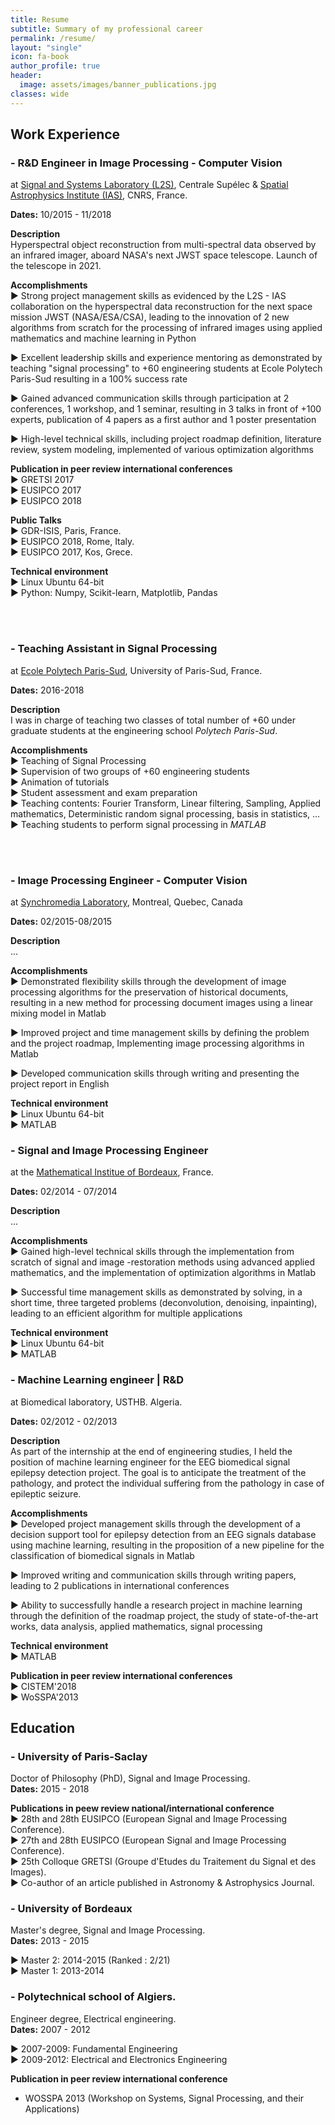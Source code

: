 ```yaml
---
title: Resume
subtitle: Summary of my professional career
permalink: /resume/
layout: "single"
icon: fa-book
author_profile: true
header:
  image: assets/images/banner_publications.jpg
classes: wide
---
```






## Work Experience
<!--
#####################################################################
 -->

### - R&D Engineer in Image Processing - Computer Vision
  at [Signal and Systems Laboratory (L2S)](http://www.l2s.centralesupelec.fr/), Centrale Supélec &  [Spatial Astrophysics Institute (IAS)](http://www.ias.u-psud.fr/), CNRS, France.

**Dates:** 10/2015 - 11/2018

**Description**  
Hyperspectral object reconstruction from multi-spectral data observed by an infrared imager, aboard NASA's next JWST space telescope. Launch of the telescope in 2021.  

**Accomplishments**  
  ► Strong project management skills as evidenced by the L2S - IAS collaboration on the hyperspectral data reconstruction for the next space mission JWST (NASA/ESA/CSA), leading to the innovation of 2 new algorithms from scratch for the processing of infrared images using applied mathematics and machine learning in Python  

  ► Excellent leadership skills and experience mentoring as demonstrated by teaching "signal processing" to +60 engineering students at Ecole Polytech Paris-Sud resulting in a 100% success rate  

  ► Gained advanced communication skills through participation at 2 conferences, 1 workshop, and 1 seminar, resulting in 3 talks in front of +100 experts, publication of 4 papers as a first author and 1 poster presentation  

  ► High-level technical skills, including project roadmap definition, literature review, system modeling, implemented of various optimization algorithms  

**Publication in peer review international conferences**  
  ► GRETSI 2017  
  ► EUSIPCO 2017  
  ► EUSIPCO 2018  

**Public Talks**  
  ► GDR-ISIS, Paris, France.  
  ► EUSIPCO 2018, Rome, Italy.    
  ► EUSIPCO 2017, Kos, Grece.    

**Technical environment**    
  ► Linux Ubuntu 64-bit  
  ► Python:  Numpy, Scikit-learn, Matplotlib, Pandas  

<br/><br/>

### - Teaching Assistant in Signal Processing
at [Ecole Polytech Paris-Sud](http://www.polytech.u-psud.fr/fr/formations/electronique-et-systemes-robotises.html), University of Paris-Sud, France.  

**Dates:** 2016-2018  

**Description**  
I was in charge of teaching two classes of total number of +60 under graduate students at the engineering school *Polytech Paris-Sud*.


**Accomplishments**  
  ► Teaching of Signal Processing  
  ► Supervision of two groups of +60 engineering students  
  ► Animation of tutorials  
  ► Student assessment and exam preparation  
  ► Teaching contents: Fourier Transform, Linear filtering, Sampling, Applied mathematics, Deterministic random signal processing, basis in statistics, ...  
  ► Teaching students to perform signal processing in *MATLAB*  

<br/><br/>

### - Image Processing Engineer - Computer Vision
at [Synchromedia Laboratory](http://www.synchromedia.ca/), Montreal, Quebec, Canada

**Dates:** 02/2015-08/2015

**Description**  
  ...

**Accomplishments**    
  ► Demonstrated flexibility skills through the development of image processing algorithms for the preservation of historical documents, resulting in a new method for processing document images using a linear mixing model in Matlab  

  ► Improved project and time management skills by defining the problem and the project roadmap, Implementing image processing algorithms in Matlab  

  ► Developed communication skills through writing and presenting the project report in English  

**Technical environment**  
  ► Linux Ubuntu 64-bit  
  ► MATLAB  


### - Signal and Image Processing Engineer
at the [Mathematical Institue of Bordeaux](https://www.math.u-bordeaux.fr/imb/spip.php), France.

**Dates:** 02/2014 - 07/2014

**Description**  
  ...

**Accomplishments**  
  ► Gained high-level technical skills through the implementation from scratch of signal and image -restoration methods using advanced applied mathematics, and the implementation of optimization algorithms in Matlab  

  ► Successful time management skills as demonstrated by solving, in a short time, three targeted problems (deconvolution, denoising, inpainting), leading to an efficient algorithm for multiple applications  

**Technical environment**  
  ► Linux Ubuntu 64-bit  
  ► MATLAB  



### - Machine Learning engineer | R&D
at Biomedical laboratory, USTHB. Algeria.  

**Dates:** 02/2012 - 02/2013  

**Description**  
As part of the internship at the end of engineering studies, I held the position of machine learning engineer for the EEG biomedical signal epilepsy detection project. The goal is to anticipate the treatment of the pathology, and protect the individual suffering from the pathology in case of epileptic seizure.

**Accomplishments**    
  ► Developed project management skills through the development of a decision support tool for  epilepsy detection from an EEG signals database using machine learning, resulting in the proposition of a new pipeline for the classification of biomedical signals in Matlab

  ► Improved writing and communication skills through writing papers, leading to 2 publications in international conferences

  ► Ability to successfully handle a research project in machine learning through the definition of the roadmap project, the study of state-of-the-art works, data analysis, applied mathematics, signal processing

**Technical environment**  
  ► MATLAB  

**Publication in peer review international conferences**  
  ► CISTEM'2018  
  ► WoSSPA'2013  




<!-- #####################################################################
##########################################################################################################################################
 -->


## Education

### - University of Paris-Saclay
Doctor of Philosophy (PhD), Signal and Image Processing.  
**Dates:** 2015 - 2018


**Publications in peew review national/international conference**  
  ► 28th and 28th EUSIPCO (European Signal and Image Processing Conference).  
  ► 27th and 28th EUSIPCO (European Signal and Image Processing Conference).  
  ► 25th Colloque GRETSI (Groupe d'Etudes du Traitement du Signal et des Images).  
  ► Co-author of an article published in Astronomy & Astrophysics Journal.  

  <!--
  #####################################################################
   -->


### - University of Bordeaux
Master's degree, Signal and Image Processing.  
**Dates:** 2013 - 2015  


► Master 2: 2014-2015 (Ranked : 2/21)  
► Master 1: 2013-2014


<!--
#####################################################################
 -->


### - Polytechnical school of Algiers.
Engineer degree, Electrical engineering.  
**Dates:** 2007 - 2012

► 2007-2009: Fundamental Engineering  
► 2009-2012: Electrical and Electronics Engineering  

**Publication in peer review international conference**
  * WOSSPA 2013 (Workshop on Systems, Signal Processing, and their Applications)
